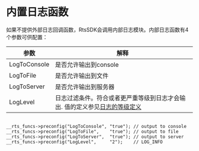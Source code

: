 # 内置日志函数

如果不提供外部日志回调函数，RtsSDK会调用内部日志模块。内部日志函数有4个参数可供配置：

|参数|解释|
|--|--|
|LogToConsole|是否允许输出到console|
|LogToFile|是否允许输出到文件|
|LogToServer|是否允许输出到服务器|
|LogLevel|日志过滤条件。符合或者更严重等级到日志才会输出. 值的定义参见[日志的等级定义]()|

```

__rts_funcs->preconfig("LogToConsole", "true"); // output to console
__rts_funcs->preconfig("LogToFile",    "true"); // output to file
__rts_funcs->preconfig("LogToServer",  "true"); // output to server
__rts_funcs->preconfig("LogLevel",     "2");    // LOG_INFO
            
```

